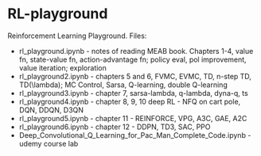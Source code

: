 # RL-playground
Reinforcement Learning Playground.
Files:
* rl_playground.ipynb - notes of reading MEAB book. Chapters 1-4, value fn, state-value fn, action-advantage fn; policy eval, pol improvement, value iteration; exploration
* rl_playground2.ipynb - chapters 5 and 6, FVMC, EVMC, TD, n-step TD, TD(\lambda); MC Control, Sarsa, Q-learning, double Q-learning
* rl_playground3.ipynb - chapter 7, sarsa-lambda, q-lambda, dyna-q, ts
* rl_playground4.ipynb - chapter 8, 9, 10 deep RL - NFQ on cart pole, DQN, DDQN, D3QN
* rl_playground5.ipynb - chapter 11 - REINFORCE, VPG, A3C, GAE, A2C
* rl_playground6.ipynb - chapter 12 - DDPN, TD3, SAC, PPO
* Deep_Convolutional_Q_Learning_for_Pac_Man_Complete_Code.ipynb - udemy course lab
